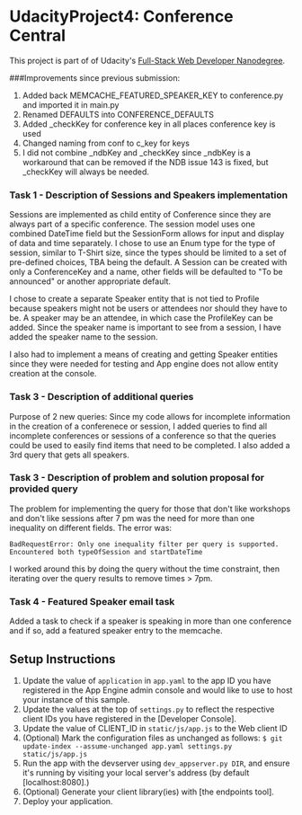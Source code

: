 # UdacityProject4: Conference Central

This project is part of of Udacity's [Full-Stack Web Developer Nanodegree](https://www.udacity.com/course/nd004).

###Improvements since previous submission:

1. Added back MEMCACHE_FEATURED_SPEAKER_KEY to conference.py and imported it in main.py
1. Renamed DEFAULTS into CONFERENCE_DEFAULTS
1. Added _checkKey for conference key in all places conference key is used
1. Changed naming from conf to c_key for keys
1. I did not combine _ndbKey and _checkKey since _ndbKey is a workaround that can be
removed if the NDB issue 143 is fixed, but _checkKey will always be needed.

### Task 1 - Description of Sessions and Speakers implementation

Sessions are implemented as child entity of Conference since they are always
part of a specific conference.  The session model uses one combined DateTime
field but the SessionForm allows for input and display of data and time separately.
I chose to use an Enum type for the type of session, similar to T-Shirt size, since
the types should be limited to a set of pre-defined choices, TBA being the default.
A Session can be created with only a ConferenceKey and a name, other fields will be 
defaulted to "To be announced" or another appropriate default.


I chose to create a separate Speaker entity that is not tied to Profile
because speakers might not be users or attendees nor should they have to be.
A speaker may be an attendee, in which case the ProfileKey can be added.
Since the speaker name is important to see from a session, I have added the
speaker name to the session.

I also had to implement a means of creating  and getting Speaker entities since
they were needed for testing and App engine does not allow entity creation at the
console.

### Task 3 - Description of additional queries

Purpose of 2 new queries:  Since my code allows for incomplete information in the
creation of a conferenece or session, I added queries to find all incomplete conferences
or sessions of a conference so that the queries could be used to easily find items that
need to be completed.  I also added a 3rd query that gets all speakers. 

### Task 3 - Description of problem and solution proposal for provided query
The problem for implementing the query for those that don't like workshops and don't like
sessions after 7 pm was the need for more than one inequality on different fields.
The error was:

`BadRequestError: Only one inequality filter per query is supported. Encountered both typeOfSession and startDateTime`

I worked around this by doing the query without the time constraint, then iterating
over the query results to remove times > 7pm.

### Task 4 - Featured Speaker email task

Added a task to check if a speaker is speaking in more than one conference and if so,
add a featured speaker entry to the memcache.


## Setup Instructions
1. Update the value of `application` in `app.yaml` to the app ID you
   have registered in the App Engine admin console and would like to use to host
   your instance of this sample.
2. Update the values at the top of `settings.py` to
   reflect the respective client IDs you have registered in the
   [Developer Console].
3. Update the value of CLIENT_ID in `static/js/app.js` to the Web client ID
4. (Optional) Mark the configuration files as unchanged as follows:
   `$ git update-index --assume-unchanged app.yaml settings.py static/js/app.js`
5. Run the app with the devserver using `dev_appserver.py DIR`, and ensure it's running by visiting your local server's address (by default [localhost:8080].)
6. (Optional) Generate your client library(ies) with [the endpoints tool].
7. Deploy your application.
